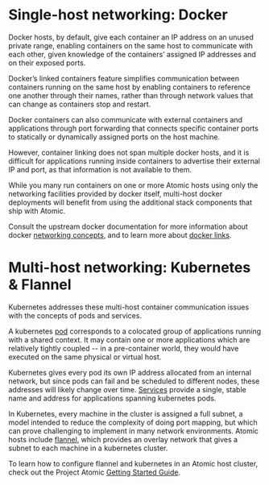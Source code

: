 # Single-host networking: Docker

Docker hosts, by default, give each container an IP address on an unused private range, enabling containers on the same host to communicate with each other, given knowledge of the containers’ assigned IP addresses and on their exposed ports. 

Docker’s linked containers feature simplifies communication between containers running on the same host by enabling containers to reference one another through their names, rather than through network values that can change as containers stop and restart.

Docker containers can also communicate with external containers and applications through port forwarding that connects specific container ports to statically or dynamically assigned ports on  the host machine.

However, container linking does not span multiple docker hosts, and it is difficult for applications running inside containers to advertise their external IP and port, as that information is not available to them.

While you many run containers on one or more Atomic hosts using only the networking facilities provided by docker itself, multi-host docker deployments will benefit from using the additional stack components that ship with Atomic.

Consult the upstream docker documentation for more information about docker [networking concepts](https://docs.docker.com/articles/networking), and to learn more about [docker links](https://docs.docker.com/userguide/dockerlinks).

# Multi-host networking: Kubernetes & Flannel

Kubernetes addresses these multi-host container communication issues with the concepts of pods and services. 

A kubernetes [pod](https://github.com/GoogleCloudPlatform/kubernetes/blob/master/docs/pods.md) corresponds to a colocated group of applications running with a shared context. It may contain one or more applications which are relatively tightly coupled -- in a pre-container world, they would have executed on the same physical or virtual host.

Kubernetes gives every pod its own IP address allocated from an internal network, but since pods can fail and be scheduled to different nodes, these addresses will likely change over time. [Services](https://github.com/GoogleCloudPlatform/kubernetes/blob/master/docs/services.md) provide a single, stable name and address for applications spanning kubernetes pods.

In Kubernetes, every machine in the cluster is assigned a full subnet, a model intended to reduce the complexity of doing port mapping, but which can prove challenging to implement in many network environments. Atomic hosts include [flannel](https://github.com/coreos/flannel/blob/master/README.md), which provides an overlay network that gives a subnet to each machine in a kubernetes cluster.

To learn how to configure flannel and kubernetes in an Atomic host cluster, check out the Project Atomic [Getting Started Guide](http://www.projectatomic.io/docs/gettingstarted/).
